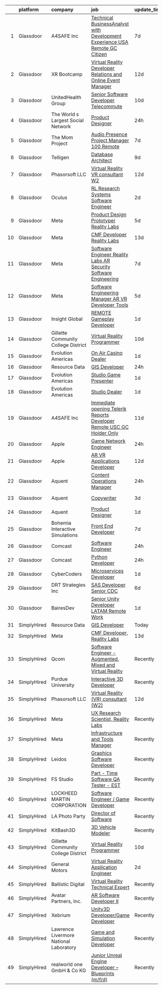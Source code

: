 

|    | platform    | company                                | job                                                                                                                                                                                                                                                                                                                                                                                                                                                                                                                                                                                                                                                                                                                                                                                                                                                                                                                                                                                                                                                                                                                                                                                                                                                                                                                                                                                                                                                                                                                 | update_time   | location         |
|---:|:------------|:---------------------------------------|:--------------------------------------------------------------------------------------------------------------------------------------------------------------------------------------------------------------------------------------------------------------------------------------------------------------------------------------------------------------------------------------------------------------------------------------------------------------------------------------------------------------------------------------------------------------------------------------------------------------------------------------------------------------------------------------------------------------------------------------------------------------------------------------------------------------------------------------------------------------------------------------------------------------------------------------------------------------------------------------------------------------------------------------------------------------------------------------------------------------------------------------------------------------------------------------------------------------------------------------------------------------------------------------------------------------------------------------------------------------------------------------------------------------------------------------------------------------------------------------------------------------------|:--------------|:-----------------|
|  1 | Glassdoor   | A4SAFE  Inc                            | [Technical BusinessAnalyst with Development Experience USA Remote GC Citizen](https://www.glassdoor.com/partner/jobListing.htm?pos=103&ao=1110586&s=58&guid=00000183692fe2278135401f2a3d2d00&src=GD_JOB_AD&t=SR&vt=w&ea=1&cs=1_5f00dd4c&cb=1663917089706&jobListingId=1008142487256&cpc=BF2D99A98B89D842&jrtk=3-0-1gdkivoisjrr5801-1gdkivojj209r000-2ea2bbed572fa982--6NYlbfkN0Bzkuy17zoNwKMVjyusHhR7JNYo3SmelKzW8jp1Pa4Tk4P-4RjMLb07I5tBKegwjZOAFUqBb8IKxUVbg6Sb2yF2hAbEuAUte_poIzZhZLj4WyiSQs1WdB5MlT4n1qy2b9rTwH5ewlskCS8S2BH_He7r53HZuLPJynarSWkdIg4Yvs9aL5M-VSltj3lLxAyIyU5YxJFpXf-ytCaSxCH05_acsA3J0x7pvDlEa9H2F6vVXAWd9BcvzwP-vzhOjIz9ZsdpeXSgUCMGdRbphUbkDKoggATtEiAO44rd3pylqRcnZxnqMJ6KhdSXypzCRbOXA_ZnbfMT3Iq_WJpH0MjYIRX8UzQRPfkxb9WQ5FvnjzuZ4VZ2ioVKzaQAKalcCb3TW6TPDTFryHLT0lwJBM65ieJQizpBDEiVolqLSHCUVnCuwnwmtYxcnUpyicJVX9Y5V887tah979GCa2xh5_trUNql6YvvghMom5PdbWJOAI2c4JF9_5WHWXlL6sBNVWHugct0ApMIU9ds6bJ9btd76y52k_Cu6fDaCl3ClT3kw3zCRzhC1s-pO3zPMrIZhIsYQun8daBjIWnuOQ%3D%3D)                                                                                                                                                                                                                                                                                                                                                                                                                                                                                                                  | 7d            | Remote           |
|  2 | Glassdoor   | XR Bootcamp                            | [Virtual Reality Developer Relations and Online Event Manager](https://www.glassdoor.com/partner/jobListing.htm?pos=126&ao=1136043&s=58&guid=00000183692fe2278135401f2a3d2d00&src=GD_JOB_AD&t=SR&vt=w&ea=1&cs=1_3de04f5f&cb=1663917089708&jobListingId=1008131023623&jrtk=3-0-1gdkivoisjrr5801-1gdkivojj209r000-e45df41c8139cd05-)                                                                                                                                                                                                                                                                                                                                                                                                                                                                                                                                                                                                                                                                                                                                                                                                                                                                                                                                                                                                                                                                                                                                                                                  | 12d           | Remote           |
|  3 | Glassdoor   | UnitedHealth Group                     | [Senior Software Developer   Telecommute](https://www.glassdoor.com/partner/jobListing.htm?pos=115&ao=1110586&s=58&guid=00000183692fe2278135401f2a3d2d00&src=GD_JOB_AD&t=SR&vt=w&cs=1_da330084&cb=1663917089707&jobListingId=1008134370803&cpc=0FE1F5EA2BC84A01&jrtk=3-0-1gdkivoisjrr5801-1gdkivojj209r000-38a9d9a7433f388e--6NYlbfkN0C8O9VKdOj_1Zh75e9_CvYhSsWVxS1Pvi5WUWhsf4w7FIc3O6B0uG3ldAQAeoX1gopL_eZkjMFUEdrL0eUEppvbnvSk_d6Jxv8WTdqgV9JpLm14mAPmG4wevejTDg6QeqWZOqf8H-4edc6dgfckk1NM7pPe9X7ANw5p2tNYUEbpK3w1xcHQvNLtITaieefWLs-jHZECMqeJbwlIRhCa5bhytUHgVJpzU7Q2wXzVLTG7npSE8h9WqFHqMfvOagzD3XSn-QG_iHvOw-TCQJ5X7xAlX1PA8nS_0dPXOI-rIchFXPUo-fkhh7-8zNQPyzHw1QTYq3-yZGeI9oGebybQVcJfcZhikt7g9MkqPaHxJpAILGj9isGOBzxKurpPwC8cSL4a5eKabDVISu03gIPZjJiT5v5ZwVuPZky5UjH1jD1ZCZI-GwOBJOwblYpqLtPLcLSFEJG9iBNogg%3D%3D)                                                                                                                                                                                                                                                                                                                                                                                                                                                                                                                                                                                                                                                                                           | 10d           | Plymouth, MN     |
|  4 | Glassdoor   | The World s Largest Social Network     | [Product Designer](https://www.glassdoor.com/partner/jobListing.htm?pos=116&ao=1110586&s=58&guid=00000183692fe2278135401f2a3d2d00&src=GD_JOB_AD&t=SR&vt=w&ea=1&cs=1_99037e62&cb=1663917089707&jobListingId=1008157140308&cpc=9C2286EA3771AAF6&jrtk=3-0-1gdkivoisjrr5801-1gdkivojj209r000-a642022dfeb55cc1--6NYlbfkN0DSgjPPcnEdvoK3uuxfISLALE6pB1FR7YSHOr_tSg5_QGIhoz_2VqUepdcKLBLI_zQiFb7Mv6_CEQhPFum4gfmwQGPCiITf2K0qQj9x0f8a78gVLpfAIjDbULdmdYtrCw4MXe3x5bVzwYaU3_5GrmGaOW1tZGcuO6Qp6i9ygVqII_-w5kJf1No_kaU7O1j9O9xDktS7RD6DQWfGn-e9gNqK2ZdD4UwaBnzo5LmbC6oESlLTh4uXrcfi5RrC5VDFFxoExsqICNsMY77CnjRTFvPgfRylDpJtwtY3lndmCeDd9TYwNK766V8u-QTfon-rycGZgIQ34jdhjDl-kKcRwtPIEH8Ww6QwKAqllRUcpWlVHgjvvRS37EVRbY0AQg7GFvSa58XW3jFeuBJtMBA9ojVrv4IuMEbHgkFNFZmJWil5xUu7-TsHQPZynest0LwpngWjdvTZafwyWgeH5jQK0mW7TWn6lFIUY2QOHR3k_Lpf74VfjF_cDAc-w_f13NuYBBTfy6kVDuq2oY6ibK_lqDXC4FOvf1UvxL9FJrZda69G9JsOlUUU2RJrSDc7N-q87iBI6Zwt6En70l5kKIWvsx-m012_ICnQ8p56vtym0cYLgA%3D%3D)                                                                                                                                                                                                                                                                                                                                                                                                                                                                                                                                             | 24h           | New York, NY     |
|  5 | Glassdoor   | The Mom Project                        | [Audio Presence Project Manager  100  Remote ](https://www.glassdoor.com/partner/jobListing.htm?pos=114&ao=1110586&s=58&guid=00000183692fe2278135401f2a3d2d00&src=GD_JOB_AD&t=SR&vt=w&cs=1_57c6fc32&cb=1663917089707&jobListingId=1008143568041&cpc=82B3195DA92CAF92&jrtk=3-0-1gdkivoisjrr5801-1gdkivojj209r000-9a50d5d223348ba9--6NYlbfkN0BDp_epf89aHDQhKpPegNJQ_ldQpEFZQsM9OcONMGxWx6pU56EKHF58QjVdAUvn2gWla3KR3PrgTL7Y5cj162A6u5QoKxXN8_PTdoj_1xdI3gcg1fufhqWFhN_E47CpqmBanmHmV-hqhjGEUXc6bXmeOnBJF7RUkJJHKBOfQLK4n-zEb_DR43TdzIQo9DJJC3z9-6ckJUZkkuqbwXNt_aBvxtXXI9Tnur8NXAbdxt843r_PwWu5_CihH3Ts6_9O_teFRr6TmoAvtrDtgqwAySBDE2FRKykpPHt-f-MQt0THuO8qFDjODHytmjP5TFGMa94bua8U4UYqKS_xgba24mZ69a2bpu9B7EI-i_1hhEAfRox6DsuRbuoS6tp1upBWYYak3sFp48do5dltc-1246dJnR95VaERPbRCaGxHXxSEWHmD1bf6wV59Sh5bqMCLXgLbANGQ6Tjyt4_q8tMx3u9sTDB9tesRdberMdvrw1KMwoF5Q5preRotkK4GwUi_0MbAhat-T9Cj4guhjLqk-ASGwgHuHOpO8Z2A4StJ_7S4zrHpDw2fmd2xX5ZLvgeKECDFSx3GNDU6Uk0jrIATrDOD)                                                                                                                                                                                                                                                                                                                                                                                                                                                                                                                                                  | 7d            | Remote           |
|  6 | Glassdoor   | Telligen                               | [Database Architect](https://www.glassdoor.com/partner/jobListing.htm?pos=129&ao=1136043&s=58&guid=00000183692fe2278135401f2a3d2d00&src=GD_JOB_AD&t=SR&vt=w&ea=1&cs=1_05031cd3&cb=1663917089709&jobListingId=1008136841801&jrtk=3-0-1gdkivoisjrr5801-1gdkivojj209r000-134332566407a705-)                                                                                                                                                                                                                                                                                                                                                                                                                                                                                                                                                                                                                                                                                                                                                                                                                                                                                                                                                                                                                                                                                                                                                                                                                            | 9d            | Remote           |
|  7 | Glassdoor   | Phasorsoft LLC                         | [Virtual Reality  VR  consultant  W2 ](https://www.glassdoor.com/partner/jobListing.htm?pos=125&ao=1136043&s=58&guid=00000183692fe2278135401f2a3d2d00&src=GD_JOB_AD&t=SR&vt=w&ea=1&cs=1_0c6cc9d8&cb=1663917089708&jobListingId=1008130940336&jrtk=3-0-1gdkivoisjrr5801-1gdkivojj209r000-e0a4ef0d7a0591d4-)                                                                                                                                                                                                                                                                                                                                                                                                                                                                                                                                                                                                                                                                                                                                                                                                                                                                                                                                                                                                                                                                                                                                                                                                          | 12d           | Remote           |
|  8 | Glassdoor   | Oculus                                 | [RL Research Systems Software Engineer](https://www.glassdoor.com/partner/jobListing.htm?pos=109&ao=1110586&s=58&guid=00000183692fe2278135401f2a3d2d00&src=GD_JOB_AD&t=SR&vt=w&cs=1_b14dbdb0&cb=1663917089707&jobListingId=1008151547033&cpc=155EB9D5185558AF&jrtk=3-0-1gdkivoisjrr5801-1gdkivojj209r000-748a78aae6012dbf--6NYlbfkN0DYl4UJW4r1Vl7FEn6T9F-rD9lpC-0oMJVSiWjK_MGUd8e8cHXcpv6KPyjLHZEfqkV_UTA_Y_Gg385BNF6fmx1PrwtuBgT-7T_AXHyitSryOH1tWnyQlXKWWXQE67FZo1onpxkv3_G6DHGD0SPNdv1LCQ4NhVEMHJ62OHK7fhuQYClX5KBcdAYht45wM2u9ymm6gQqi2mCMej1URKKv9E_7MMobmE-QFnKnfPl7ttJHf8mjsl533Ap9xwtr62nGW8T5516sx6JKskf--2rrPJRdmbsscAuCZl1uCgiO-e3y7yjl4fQjup8tbzvKsQRbgn2wvxUx4_PbL1hIGT_85ZQjEVYIAAmIanZHjt5wEC1BOaSYqyEpmlf48fxNPNWxW_cqvy7tEZIsWTX3iSi3_dzHI01iyyFeHJ5nYTLrETOp_W0EnVRku924yNcDRnxMawyZ7LMH3uJie5wwSSmXO_KuR9CFxKbGe7p_8kjig3FQocf2qpkpS963_E55waSwXqcYw3XA5IhY_u8_VdVYHd12fxoy-twWoQsTZob4-TReq1cvZHginyunoYhsVRo4MTleW3_0Yp6b6MOlgsOxbbHeBQ64CN5nRT3qNjfh9hf-ES7JNr4FfbYVp2IGXp6MEUFiN37zz3emU-NHquMI9zGJFc_axj8ej2MfG3L4fmQC0Fi31Nlc8Pem4HmKnYc7tFnriNhIDG4D--7k7tIISOvMaBubANfcujkoFQ-MLSHiYuAlNQ0x4fNPcXFudjy6ixLjz0_R7lzM00_oWCI7C4NuL8wluLflCip-2rw0TxiuXZZrDIsO4FX59MbFZXdKLiRn2PYgN1V2FBgiuB476ZtZFjrC1_HSifvEZcGgLT2nvLuxbvkoocxx4eNitdQQBbxwZac7jtaxZezgwRr5T5BZdJSVmrGVDWI87jHZEwoocS6L6XoI_oeZ8Q7bcaMEkRfN6sDS-gn2iFWjs51SeRxb7owVI_dcBymmyHNc5A3lXLrEE24qfKnsLG__oYXUmDnha2xlaemAkpaVobUrwhaqqbE5hEwFCkbYVv5UAAl37RJzNTe0URb6TpNM5iX-VCY9U10_52Bf2w%3D%3D)                             | 2d            | Redmond, WA      |
|  9 | Glassdoor   | Meta                                   | [Product Design Prototyper  Reality Labs](https://www.glassdoor.com/partner/jobListing.htm?pos=107&ao=1110586&s=58&guid=00000183692fe2278135401f2a3d2d00&src=GD_JOB_AD&t=SR&vt=w&cs=1_876c029d&cb=1663917089706&jobListingId=1008146230331&cpc=149B3D5996025BBA&jrtk=3-0-1gdkivoisjrr5801-1gdkivojj209r000-aa15c3213bd17bbf--6NYlbfkN0DYl4UJW4r1Vl7FEn6T9F-rD9lpC-0oMJVSiWjK_MGUd8e8cHXcpv6KPyjLHZEfqkWzKOszKGq6dqKS_f0uPbQ9LVsYev7zRNr0fC-CJeJ1xlH1wwyOJNk-hRByXBW9wEDFjd2UdYXb7YaHgkFRTz8MZy2ebI2i5U6pyNwa7bJVmT7LtLgUZ_4kygSbLXc3ayY5IgXIjKOFpjnocJ5m07FpNku2fnRmDnXIHRfSitGF-9ca5cH0fF0Ig8zAYBS6CHjFpi1y0TGiDa9N1FIFwMm7um6cmhGrjat8k8NneBTLv46iqepHxSwS9BuTcV99yQstnKo-ExR-ZVutxt_H_4b87F3nFNn_Rowx7Xg5phssq1xgQfRKlK2rQEu1NCP2snIx6cyNtk64KAiiSKly7ByoY1KV__qHVAFqjL4m_WNH9Ztfq7ipmaEM3ozbf3-VYl8Eje-b4OGpnypQ8T6w4zw_Fw_SnX6Rfy3c6Qu28O--v1Do5Kb-Xs6I6Z_rnYKGAY6aLlKZNnDFBIa46cXPEYcHy3uUbasvYI4ssn6gGAKZw9Ch6DQE1FOiWBxU7Q2sVzuC_U1HyHFnly4-IugLdI81XS5LeD2DhP9WlLPS1dKHZyxO7r1eJlMayoIdf-vyYe1LAVg9qqElKpEqkCxztYvdHQ15sWoiZbFJwMFm00kLim4SxdMD0WIY8DMo58HxaXdzIBcNp908JLfbucZVDZsALuf-GEVG1Of5QQvgOBtpDYCR6bgoJiwuVf7QJzYCAb3mbK-ZsrrRcXNkhir8t0G_BX2Bemzztvg6ABjzfNCmzgBPd7DMt0CnmpRHGRKMO056Nj2W5yLn4nd7MHOf8-rVlqxj7w2Z-MvDTB7cO7u5YVV1SQ42J_1jPuVZ5JOs7WP_H8i6LZI9e5XEuOJbAkLmnlLXpWw0IqY4zQjMxpavVjAflhj7LVpZwkfs6llhACyu2pKZtp6bI3flgqf2MBU_RyDjTZ6hsPISgHDpPGqQ61i9gZrvU0T1-4o-W6y2cYA1aZr8-xKqYedW3ERBiOKT1RvRll4qbvBQMazLyDeLzQw2Q6vB_fvuL-skLeerh-HF1DBo3DgXQg%3D%3D)                           | 5d            | Remote           |
| 10 | Glassdoor   | Meta                                   | [CMF Developer  Reality Labs](https://www.glassdoor.com/partner/jobListing.htm?pos=124&ao=1136043&s=58&guid=00000183692fe2278135401f2a3d2d00&src=GD_JOB_AD&t=SR&vt=w&cs=1_c3c1388d&cb=1663917089708&jobListingId=1008129546943&jrtk=3-0-1gdkivoisjrr5801-1gdkivojj209r000-a8034b631bc84d87-)                                                                                                                                                                                                                                                                                                                                                                                                                                                                                                                                                                                                                                                                                                                                                                                                                                                                                                                                                                                                                                                                                                                                                                                                                        | 13d           | Seattle, WA      |
| 11 | Glassdoor   | Meta                                   | [Software Engineer   Reality Labs AR Security Software Engineering](https://www.glassdoor.com/partner/jobListing.htm?pos=111&ao=1110586&s=58&guid=00000183692fe2278135401f2a3d2d00&src=GD_JOB_AD&t=SR&vt=w&cs=1_864ce95b&cb=1663917089707&jobListingId=1008141482664&cpc=82B3195DA92CAF92&jrtk=3-0-1gdkivoisjrr5801-1gdkivojj209r000-bbe026fec9a88a0f--6NYlbfkN0DYl4UJW4r1Vl7FEn6T9F-rD9lpC-0oMJVSiWjK_MGUd8e8cHXcpv6KPyjLHZEfqkUnLXdHGEVbYlbZ4C71n7-FRQtwGftvj2MEdPI5FvmCBdn-Rsuu6NQq3R9IHsKZMAHgJAgu_YkTUTtkZcn2YG9-uznOZousi4PyiqmW1winSEktcD5CLiNln5YbmVirNrhF1GPcfOPrqeIk96fW90ABjOR2gEzUMFB1cAlkw5YMpgnCbvZceVvIYLSP32B0sk0E_b0M-Psame8GSVho2R72gV-0f_yuHGloF1NkX7nCsiSLCwahvLOsXo3kqZbZxQo9uwEs_N4zoj0kvnuDsoQGF8P4hO06aLdCpUj_QX-XlFyarWmmMkGWUcJB8z2DnwH7wryhuyrZCHQKxZTFaxmxRqKEUjs00U-KP8cSfpqnmzAounRmG-AS19_x37IpG-KhzgO5sY9ttqgmJL-YdTUQ0sj8FI0agtcPwOBxBhObhgK9NgOcQsb4p07X5yUUD-V203XUX4YKLsAPmAtqb5_X7gvvCYyNZjswpEQiQgq-ljsBKQ9aFibBKhocImSB8BFP6o-OPA1SWNqsgCmbWsSnVBtVhQk4Qv_hvE4hX_RBw_FLLFkzYUryxYC4IGN4I1arawWoYzlkJY4xAAfBFh05A4fawaIiztHpQmWr615BplS42jjJxGEbotXVJDMaEPuEwv-Wl8GuWKdLzOnsqJZ42va-YwGsgIacjSRZ5IcclhVOf9e19FmmPP_Ah24qdsc_Yiue91VcJ6y_EcViIRmsSyLoIXRpwaU4TfRbDzLfUMxVx5FGCn9LSFQy_DBf6q59UZHV40PdEJIa63GIDkQX_du8UYwhWHk35eA4Oz_UCkStDceWD0PtpVGu7HxCiiQlXokJImbaZ9YwC_GeGxkEZz0rdii2hTks31kkzVMy5aTgbBKREGKF-0pJxsRM43uCDEXgoE-i5nulaG_vIQE2PFesTcP1s8-MADQydXjGl9bK2htv8QWIadiXHvlxvcb8c0K08M-28xsWlTHMJ5YQ_gSRKl3wh3Yp5eaoPll25B5Sa50Rq3f9rNIiT0ceH8L-aoElYxB5Mg%3D%3D) | 7d            | Boston, MA       |
| 12 | Glassdoor   | Meta                                   | [Software Engineering Manager  AR VR   Developer Tools](https://www.glassdoor.com/partner/jobListing.htm?pos=113&ao=1110586&s=58&guid=00000183692fe2278135401f2a3d2d00&src=GD_JOB_AD&t=SR&vt=w&cs=1_baba1bee&cb=1663917089707&jobListingId=1008146626886&cpc=4F748F1840550ABC&jrtk=3-0-1gdkivoisjrr5801-1gdkivojj209r000-17557c42fdc8b75d--6NYlbfkN0DYl4UJW4r1Vl7FEn6T9F-rD9lpC-0oMJVSiWjK_MGUd8e8cHXcpv6KPyjLHZEfqkVQyaynndbu6pL3H9sRYDGxerKt4kbV4_BrnotzfbejBdk749M--u6S4WtPPjkSx9gUemBOQcLC_4Kqi_f9Z2bXq1PAbY9pUxscEKq_Lv9zulJNPnig673QdFt3i5WW_T1bxk96Zs0NaK33IKnxQXmgfcR8YjZGZ2gije_Sj00qJjymLYMGoAmwzJiKL9qBVOPrIy4rBAQUGdAvM12RYjQtH_WAhOmEc0oX-UpkBQVoHGSoTMDnVCenU2lwOPnmkbcVCb_m6ysyn0RtcB8Oktweb02k2MzwnKktAJyDc_rpDmLnupyg3EuyPzIxzatgDT3L7XsvqXJM4TGIyJbldZEoo_MPNQ_9PrhPfkaxQPqVjOzpfJO_qgpPIwBjdcMqy1w5z3OM_7ckcdgsqHp7JFMEmNRId2rAGkWOF7knC8N9Gsr6hIe-jUTSDKBF3DV6mglhNFHIyprGQS7fUHeYtCTo3KeuLdbKWOgfh7uYGhRS29s_R_lYREaRmS5j00SWCO-_ozw77CWbe-nd6ZWgkAzXhblOKzYWESllxcukCkyIhgSAB0TOv7F7gXuhm_lBilprJ1vI6vxYDkbCSKwovC8-J2hPoG08xhZ3VqYC6yrKarMzJod9mXFDlfVtxS03m2NWnCdD38A5DdGNTUeqNrQjR4YdbqGlJOxo9kjj44KqT5oD4BStNAVsSn0z5ftTQPNj-bpyaARfoZb5UgPVXSPWoYaIiG-8dQqMMic01N-_mN47VimuFOHQZc8aGqwjoZ2vy0xYwiMNSY3owbVy-hT4WSBeEr8ERb9I1DO2IT0bhpuBG_yiQHsTC7FEfO3rD-WwC8kCYBUvSfPTyXgB4bPE3UxeXqgTh1cEkUB8jW_a31f5SmX_c0t2d1_hn46JiF4OfnCvLJVVAMCMRo0y5y_dU3_JHunJE1cmPQQoizTw_lIyV2XKF4jGHCFhD04WadNfrvHSufYPDNTbciBMT99bswmDdwImxVF4vHVLtTbP7b9fhNyeRsk2FHH9SPf3H3AjsU8uTcT2dA%3D%3D)             | 5d            | Redmond, WA      |
| 13 | Glassdoor   | Insight Global                         | [REMOTE Gameplay Developer](https://www.glassdoor.com/partner/jobListing.htm?pos=120&ao=1110586&s=58&guid=00000183692fe2278135401f2a3d2d00&src=GD_JOB_AD&t=SR&vt=w&cs=1_f54efb53&cb=1663917089708&jobListingId=1008153288614&cpc=F41FEAB56D215062&jrtk=3-0-1gdkivoisjrr5801-1gdkivojj209r000-0744baaa82bbadda--6NYlbfkN0BKkHZu3wF05EeDimN_p6sYpKCMArvwa95YdH7UpkaBCqc7l59ErwqcIH_6B4QXmkIEAyhSYoIx6-OPKzyXLPvkEWHro7PVwLV40KJck2vZCn5UoAItHu6-wzfIEdtaQeh3XaFBysFXtotP5WDPKlFRfl2ZybIlE_o6mueamEdmG-rk7IDTris99Yjf7zFlHwW0PbnjqVmdxtu62A8K3gMUbdpZl1c-edNkaTjbZM2f4xIpaC3LwYCTNWIqDGMLfwoAWiFzdnk2KBsZYTCe9KVw2QFIzw7N9_2VOHkPpsxkcciKWYepZnC5keMxsX3mW0akZZCeJQfd3SIXBQmV2XeBuxC3LXP375R2kT626vwNtluiGTrsJqxzgxOdy0ntUTrV2f3tQIWIGUDhJAzgpw_FBPyUN3Y1UMla0ri1uBWjOs8HYzgVioxgiY-YynWbjA29IUC0U4hMVO5Yi3A9QSdCfrrMSmj85i1-7MXimcw37QD-YCSZ1-Nh)                                                                                                                                                                                                                                                                                                                                                                                                                                                                                                                                                                                                                                                                     | 1d            | Indianapolis, IN |
| 14 | Glassdoor   | Gillette Community College District    | [Virtual Reality Programmer](https://www.glassdoor.com/partner/jobListing.htm?pos=101&ao=1110586&s=58&guid=00000183692fe2278135401f2a3d2d00&src=GD_JOB_AD&t=SR&vt=w&ea=1&cs=1_3ef068f7&cb=1663917089706&jobListingId=1008134555804&cpc=414F59AAC079D902&jrtk=3-0-1gdkivoisjrr5801-1gdkivojj209r000-c7b949bb228328f7--6NYlbfkN0BBGG9LMNqL16EzDx9S3nKk4b6IwprgSJginr0DZD_oW_fGju1lNZoRnkzm2OI72Ylx0dZDMqi7giitJ48NMFf9c_zue4cCL7VMz4RraAQZUZZDxhKFIAWKQjqW3-QgE1fzyr1INYtnRKFWhykhpSBi3H4V97NGimafh_0v3AAQ4xSjiQRpwrR16gf5mJRkJtT-qVu3nBLs8JgBhW3cz7QsW6dZZ9AWlbUHCq3ZxiWrHyBN5wqG7fK4RDoeWe4RmTT21Sdu0D7Dbbd5fXE1AtYuEg22X9qD25wooechfnzLmW93XGKN8FhLcDKsGYB9pemhoFt4h8WlRODtEjpZpfzeCU_ytfJt2l2I3OTNAT6RqdlwtlYMWV8ws5aXnLxF0G6jyKcw5njf_CHA_AoZvnAz08GJiZlSLWdVuGb44XBArtEl4xzRrnwkv4DRoh7EofV-qNR-JdhYLCjJk03d8ZwUpbhUl12sSzrjKKB01-K2lpwaN2s0byZC5RyodWgh91ZPcZ-8qga2RhzM9NFIucZ3)                                                                                                                                                                                                                                                                                                                                                                                                                                                                                                                                                                                                                               | 10d           | Gillette, WY     |
| 15 | Glassdoor   | Evolution Americas                     | [On Air Casino Dealer](https://www.glassdoor.com/partner/jobListing.htm?pos=108&ao=1110586&s=58&guid=00000183692fe2278135401f2a3d2d00&src=GD_JOB_AD&t=SR&vt=w&ea=1&cs=1_e2c66b3e&cb=1663917089707&jobListingId=1008155178743&cpc=292036AD7E8A5303&jrtk=3-0-1gdkivoisjrr5801-1gdkivojj209r000-4d4b36dcbe2b7cab--6NYlbfkN0CDzY5O6uccXRXWu_WX2mUMvcRfHEMtu2IpX-_GKz3K2H3NAn9OmxlWXt3h0OoWKMnrMfhb-8AeO-VN-STtrRnjEvmtCseBgsfXB8zlhGt292Gpm-xqIxiG1PXm317r_QhuHDIfyr4o_w6FYg1tgI66TQOCXI2OLm7yysJGB8BgBgMC_2dYXrANpGFdqDPh3L5cPlXrEWGPrjx7GrdFKQIf8JUwb0J6NwL61SS7M5C8zMNAUMaKCM4Fvs695Mrpc4ZHbLhnV6JXgHX1R4WWCJoy0svpKpFlYUPBfeLokgCaCqIY-mEwmiql9WrU3EzShnDCqyX6QOMZhgXBiMlLBGreMSFFZlXsFRrMI5EsBESbliYq-gUPXNk6p0iz_PEUSNiGGza0ETuxPlMV9Ewr3PxXAKiMhOnG4LWMizUGNHW42bj5sOZMrZCy7fz4CgOhwMfqNyD41XNqqQ2NyRizJATjWNZOCL4KFuBMhCE5bNWvN9uLSwouIEu-YMC00Qhui2cdduKKagUTg1pzcgBB-fCovG98iPILLrY%3D)                                                                                                                                                                                                                                                                                                                                                                                                                                                                                                                                                                                                                       | 1d            | Fairfield, CT    |
| 16 | Glassdoor   | Resource Data                          | [GIS Developer](https://www.glassdoor.com/partner/jobListing.htm?pos=102&ao=1110586&s=58&guid=00000183692fe2278135401f2a3d2d00&src=GD_JOB_AD&t=SR&vt=w&ea=1&cs=1_81b8be3d&cb=1663917089706&jobListingId=1008156409913&cpc=9214EBE9D90A538C&jrtk=3-0-1gdkivoisjrr5801-1gdkivojj209r000-2eca3f03e7683f2d--6NYlbfkN0Dl7F8yQ3Mt_M0p4pEaeq_LOWEMcxAwOSX3iRAQq_Rxvk4JCbRY4mFoWp-vOhIcdrromiIp2nqw6_MTPQeX64telXdoQGJKsK2YpbAjw4gP4osxmYU-H3UjB-EMHtF2MIDykynp3y5a9aBAAQLWbfe5lbII1XyLkZv4uTXcK6AXfFgKkJYZHCsB2z8h87CqNvJHwWP2FcqsFZcyQqhvkmIl5r1uwWAWNHWkBrnY7uvX68wZ9gpbhzPpWJbBFBgte4hTc_1A3bA6-INk5syVBf1hVhQTzWHiyCfg0AXSGCWpC9RnebxPauIP7JXsqVi8__VRH94TRr-rhs4R8uVRpk3SC61L91nMDrGRhB-rzOTmFWp7q9je_Zxj4sHcH6RHAv9qw511OhKqdAGwnRW_JE3ud8QyS3T2MVWOQNXCdDIhDOp3Nd5yW7uY7Qx-02R6trmNoc8G5CIjOKPg0x_mCuXlejBW7E3j3RoBu9fgVl4p0YxbPTXKbnOGCTqx2U4-hhXBcX3z0KeBDg%3D%3D)                                                                                                                                                                                                                                                                                                                                                                                                                                                                                                                                                                                                                                                | 24h           | Boise, ID        |
| 17 | Glassdoor   | Evolution Americas                     | [Studio Game Presenter](https://www.glassdoor.com/partner/jobListing.htm?pos=104&ao=1110586&s=58&guid=00000183692fe2278135401f2a3d2d00&src=GD_JOB_AD&t=SR&vt=w&ea=1&cs=1_074fe9b8&cb=1663917089706&jobListingId=1008155178733&cpc=5C70DC7FEE0D01B1&jrtk=3-0-1gdkivoisjrr5801-1gdkivojj209r000-da20adbf7ba6f025--6NYlbfkN0CDzY5O6uccXRXWu_WX2mUMvcRfHEMtu2IpX-_GKz3K2H3NAn9OmxlWmJcJjUfrwR92C09nrY_FjOL6uj_1andbSFTjk9ItOD9UPrtThURu-1jZWpAp6B4OKdUDLdYeQ6Auv2731aubmA2eTMKI21ixoBR7WxNNXkkHdmX7kiuqfAZK5fZ0R-hnPOoqTlqd6mSjG446khY4vPzGlaFxD16NXTZKQZy-CTUvSYem8d99zKghmHqlV5peIzIGbzOEGGeBMTAbXKfj0mqtZL_zg56WNL4iuaezsufnMNEOGEGd5FftYiAiE-ER9qAbDYruYF_64fjmeb5tYuB_V1sqNoeDZayse8FouS0yyqR9Xb7OUMVXRfjobUJ2Mkjg70LadYONrb3MSkHELVJTGD4ZxVK5TY9PM3nVI01WJrcRwMCUxFdC_OVM5UCBwR7I2euyu2IZk7sgSdn8v0fvV638CMx-LvheXMivJvsq9cqERu6QydS2TErZy6Xk2ByOaAD0Qkhgrfx2MYS_GMsQW6eWrIah5dTEy5JzTEsfM7ldSRaT1w%3D%3D)                                                                                                                                                                                                                                                                                                                                                                                                                                                                                                                                                                                                        | 1d            | Fairfield, CT    |
| 18 | Glassdoor   | Evolution Americas                     | [Studio Dealer](https://www.glassdoor.com/partner/jobListing.htm?pos=106&ao=1110586&s=58&guid=00000183692fe2278135401f2a3d2d00&src=GD_JOB_AD&t=SR&vt=w&ea=1&cs=1_29f8b46b&cb=1663917089706&jobListingId=1008155178804&cpc=9952A63AB06E78AD&jrtk=3-0-1gdkivoisjrr5801-1gdkivojj209r000-a13271c2910f694d--6NYlbfkN0CDzY5O6uccXRXWu_WX2mUMvcRfHEMtu2IpX-_GKz3K2H3NAn9OmxlWXt3h0OoWKMnrMfhb-8AeO5qNU0zuLxOI1hUBc5bmkeDD6H7F03wPHICN-tDoUuAGkkd4_5n-ToqLeZ9BnQf5tQqW8WMrmCCan1Dp-ks3IC_6cp35TTge5n-TNs3Bg9xnSE5QpWMeoI5i7nOMTe-wPPjllMM_gMiPLpNpndkiIfjkSxNnekjjcoQggZ97SPHSRu4NEAWMATtCrTCsU3vFCHfP6aBjD4cgAN-VbQBvg558r65vi6HUI9Nw9bI4OxlDwOzTaDHzyb8m9QD_hOkdjDFAHteJxaaRKJRrMqM4ZnF0gru8VYLeUzo9Bca4cMbc1xXmcEUPekPbO5b5oZcgjtomSChQ4MqGuMRxllNg3R6HCz-0M9LNE1Qq_vlVc3B315470y2mgPNwODF7mCIhKz-lGpDZ5zebezDTJezRVRzrCuF386rsGsI8CnhPq4Z20VAFGxGi7xLLMc4cy-ARPy_Uoacfc2Fo)                                                                                                                                                                                                                                                                                                                                                                                                                                                                                                                                                                                                                                            | 1d            | Fairfield, CT    |
| 19 | Glassdoor   | A4SAFE  Inc                            | [Immediate opening   Telerik Reports Developer   Remote  USC  GC Holder Only](https://www.glassdoor.com/partner/jobListing.htm?pos=105&ao=1110586&s=58&guid=00000183692fe2278135401f2a3d2d00&src=GD_JOB_AD&t=SR&vt=w&ea=1&cs=1_6ef79174&cb=1663917089706&jobListingId=1008132359645&cpc=71D4EE06E32D485A&jrtk=3-0-1gdkivoisjrr5801-1gdkivojj209r000-5ce361136a4681b2--6NYlbfkN0Bzkuy17zoNwKMVjyusHhR7JNYo3SmelKzW8jp1Pa4Tk2raGOEy5KgPbfJPdBmcKmRw35whf30mrZP0cR8Vs54RPfcd9NG2M85kepgCUpVkiA6rpdOVkRk7M14uaNcdhRYZba-7aJz9pL_fYpL7PEYw9D8xIhaoSfyaJz2YuoKxdSi1qdiQt9EtC06qGmKBSsrziqB03P-JUJAAe-zf8Jx8OyhGBIQpJDV0q4MiKZNojt9EZj-9R586cnhKCo_rofp0h-QPVKpYE6MFpDquTbP2YxU58zP1tMHbJ521-CowPe_stglJrLqWTxgzicBY61FDCP31Y6ywBAeobGEhtcbnKaUd0czWEY2naisSwDkcf1AAsgAjmB002sdiaYYRbojEkZrb96tHi3xkmiDhNqMDTB0nwRIsy3q26omhbZqbUZFKILRb-tp-4AKEMra5UnR_RIo20YPD-W0Xj5xgF6WYJ3pZM-BZpy82G-u7boQTqp3IYaaiS4Grgakhi0X9yQsBAooAd2xPzE6FMTe2aL56uNTun2PfHgdOWAwJS2N-qpVZDq2Hg-q_a_cqR7A_-0P3l7rj3TXQd6xEhjQa6YAf)                                                                                                                                                                                                                                                                                                                                                                                                                                                                                                              | 11d           | Remote           |
| 20 | Glassdoor   | Apple                                  | [Game Network Engineer](https://www.glassdoor.com/partner/jobListing.htm?pos=110&ao=1110586&s=58&guid=00000183692fe2278135401f2a3d2d00&src=GD_JOB_AD&t=SR&vt=w&cs=1_941f95c2&cb=1663917089707&jobListingId=1008156058893&cpc=334ABAF5D42DC775&jrtk=3-0-1gdkivoisjrr5801-1gdkivojj209r000-da07dbd9cd8eb861--6NYlbfkN0BvKrLyj5gPmtZO9T8euul8TCxuuKNOtzRJOomxnwSEodTz2Bc-sPZl29JElYHfcoQU89pw0pukzvT-t3F7KnGwjHaCtH-zmtCsdadvtW-pabzNvxkP5wXNBXQIItjYzTFKU-rasdVWS5FS9BhI6fVw8vp1ZtLMDVeHaEF6UCNf-Pz278p33ktIRTq7KnoMpfGaSYecB0b_r7fVw4pjIjmMSypImI2nWn7I0TOAgp14WbeNHWM3exb2R-suTTmUWyvrObeG_4biEdQmBzukXMWnXlRIzxDOLJXk-JcRWJhzHxaepbfUvaCBIVrn7LLxxOgkHtgnrTQfw9JrZekx3ZqjSMGsgdT9qrdu-sjtQJufVIBV-vb6X8dbQZB5N4h3xAhEpXvoar7rRudSyd5_KF2I24MQ8SlLwTpQ12_ZqCG18woC-DRsh31p7dD_LWZjVkC_wsbP2zbNVhNchBYzd3Ifquk5QP8wMHM6aLERzdGjdzADbBIC3-2Px0hLROWgWeN_Frli9Lgj8rN0GsPnBH3TAKVI5Wmb7Cby0lfvXhHinaM_FQb5yoaexeT7BNwbRRmeFKDta2CVVHyVDqZl5MQqeHoEVmYAomooe7n-VNyQAfOC8meJ1QNBktbckoMXtm6Le31Q2cswnwgSIMG1Kjx99JCg3xXiMN5X3VyGEnOlyP9VWlGsklLcErKx7ZqSRAseFK987lYCC8r0O2ciqIxm288mkziqcT02WMMrHl6Oydnpqh7zPNIrza9tFihOiuhDFTLg75ElurihD3iChSOkDZeGy5irVpjosrPQivFR0qSzhRYi0rvS--Vwl4aOduOLR6PHCjIeH-LxSyUY1XZNGXf13AIRDUDDaJ_SGjcOzg1i00Gf7CwRlIBqracaFEVEsYmI8eruAThLrJbhi5oZoPN1ecEzj52e-SLGqku-PoNGSUde-Ot4RDkOsTjAfOWnRunZM0VMTJ06KFae7JOI)                                                                                                                                                                         | 24h           | Culver City, CA  |
| 21 | Glassdoor   | Apple                                  | [AR VR Applications Developer](https://www.glassdoor.com/partner/jobListing.htm?pos=118&ao=1110586&s=58&guid=00000183692fe2278135401f2a3d2d00&src=GD_JOB_AD&t=SR&vt=w&cs=1_e23de251&cb=1663917089707&jobListingId=1008130706359&cpc=8795CF9063CD573D&jrtk=3-0-1gdkivoisjrr5801-1gdkivojj209r000-55059640dd1773ed--6NYlbfkN0BvKrLyj5gPmtZO9T8euul8TCxuuKNOtzRJOomxnwSEodTz2Bc-sPZlbtkML8D-m4r1Ix6DLeqtxr4SLEKKe7r0fp9wumlFf3rpyvb7KthvRZw6AxaMg4CoDi8hnnfQKaMLXkzhB-_nJGUN4qPAjJPhNVCUnqfVdP2BW7V9NxLCCjaEHZ_6Kguiv8KO0YFvP5XyUvl1q880SwdCEs0f63eHUjA6PzJHZ_dioasNuMWJneG84ihzfWamU7u20VRurcIjlx6zYN5m7bKEbY_i34ut3BeP9vwGXO7lhMlBmK3IELLk4QSQlTfF4vLD2GvTytjug1kdZYeat_QN3JgUcCy1Ne9alqNprc09QZYAeQL14MwIXra7pIccGRux00f3nrP51vphamHKW6O1CCiEUdmKMELRpCJvl-u-dk9KvI7ZWx9C9AFNAfkOgclq9Va891E-iJ-dxpCBnDhonZS9eYNkcVAeCCVU6ZxNP9nRXetvztm8R7IVYK-EWtQ82WCsPn3uuM2Pey5-GXidTBNGGBW_W39lwm41aJ3P_MO73C2FEfFVFp5LZiS4wveh2cHS8cuCNlWSMHUy580J339BcWP0U9ZGWUpBmGKkdYHxXEK4sKxBy08kS_HkaxSphENvPwkUlE3nqzMcPVxgwVR1GTC7EA6cTG58TLbxTpDcyaYiE5manF_Wni-Co3QF_PT6G721W4xtkL8Zsza2fNzGCLg-dpp4HmkHMNMHoUVAzQLK2LdCqvUNrL01RjZ7m0HOiJuwX8Jqw1sd90Rt_ATv7fH79H5RzmHQNZUjIGTVsQDJfgVul_ykrPVQcWlpqyLkD_NVla-cS6h2vYST8TnT_XadeI7RSSeuKzxZl2Es1v76xAxi7fPQbisoFJv7Nw6MGc2HKUiYp-ttlZJk36t8dLzPiiXqI9KUsuMk6FxcmoSoAzKZeZYNUPNRpeSU2LLZhTYYsK0PsdsoKk-hhuH43Fwy)                                                                                                                                                                  | 12d           | Boulder, CO      |
| 22 | Glassdoor   | Aquent                                 | [Content Operations Manager](https://www.glassdoor.com/partner/jobListing.htm?pos=121&ao=1110586&s=58&guid=00000183692fe2278135401f2a3d2d00&src=GD_JOB_AD&t=SR&vt=w&cs=1_7174c3c2&cb=1663917089708&jobListingId=1008157164776&cpc=AC285F3A3ECA6BB0&jrtk=3-0-1gdkivoisjrr5801-1gdkivojj209r000-e457b88c94d923bc--6NYlbfkN0DMrcEu7yrtATojKJA7cEzGQ3FdRGWLh0CZQInL4ECGI9gD0Wolx9R2v-Aex0-GK05xWzX-KoiHXUAyDqrozbuudQYLuYWdJ5cijOb_JTmtESZbyFM0Yd3cyddMxkmZ7LJH_ytkZfXrhLwYcDXNrUml0brA0QS-mRp0yrsiXCnJWvz5kOZwPPxlvbLReTSLRMtc1gGD_Anyu7ktrNKj4UhxA8yYgQ7HkuIQxWUpEZBnYdvzQLmI90ppXX6WHDiG6qXYt7k62CHBDPNIV2HzBWbcHnz2wWPJHOuj26g-oKsPJUWK-Nj5NOMKmDFhQzrIlqEa3RQl0KKh08T_HQTxg0rhqzBCjpPkv8Y9cdBqL3JJCuqBNT73c44TRO0bl1VByOxj_cNoMgDnY4_ie2G4Zxx70sbpUVgyx1pB1Zp83aE-b8BTI0gNAQk-lHAkdWO8ZESXv1lYJB8MdQ%3D%3D)                                                                                                                                                                                                                                                                                                                                                                                                                                                                                                                                                                                                                                                                                                        | 24h           | Baltimore, MD    |
| 23 | Glassdoor   | Aquent                                 | [Copywriter](https://www.glassdoor.com/partner/jobListing.htm?pos=117&ao=1110586&s=58&guid=00000183692fe2278135401f2a3d2d00&src=GD_JOB_AD&t=SR&vt=w&cs=1_5b811fa4&cb=1663917089707&jobListingId=1008149560635&cpc=3BA4CE39D5B5DEF5&jrtk=3-0-1gdkivoisjrr5801-1gdkivojj209r000-44a054f2317c41df--6NYlbfkN0DMrcEu7yrtATojKJA7cEzGQ3FdRGWLh0CZQInL4ECGI9gD0Wolx9R2v-Aex0-GK04WQ_Gdw9peU0mJ74Nv9j4h28cknoma2wMlPK_alqmnYvYsHusEOmMEJtwcngNn3vniXk5FVQPyiqeSUbFz3Zt1lgg3jXbSIE0N80cjX2gMb9VwPezqAwyDQyS_29BgnwSe1TvCwwzBMhxlgcJnPCCCnBXsScX85F3bRBWstlP5dnyhXALSO5XBO51j59AujZsclb-vaCKoKRBT4uG1aYQywxHx8-pynvoQ39th3ieoUGKQ6d8lKRrKxD6e654gBmMF_chYexhVi9o4q32Le3_-pJUyPd6j-Esov5lJUp1tOG9sgFr_dK4jCtwQ9e16F5pxOuv2bmWnMTc0xzVdBPrirpWd-GHl-0i0KjDjtKxpxuvWrilRwDzujXK4LGnYO1FrKUo1Kk20gg%3D%3D)                                                                                                                                                                                                                                                                                                                                                                                                                                                                                                                                                                                                                                                                                                                        | 3d            | New York, NY     |
| 24 | Glassdoor   | Aquent                                 | [Product Designer](https://www.glassdoor.com/partner/jobListing.htm?pos=122&ao=1110586&s=58&guid=00000183692fe2278135401f2a3d2d00&src=GD_JOB_AD&t=SR&vt=w&cs=1_fcf58946&cb=1663917089708&jobListingId=1008154486883&jrtk=3-0-1gdkivoisjrr5801-1gdkivojj209r000-569b4f615e419f71--6NYlbfkN0DMrcEu7yrtATojKJA7cEzGQ3FdRGWLh0CZQInL4ECGI9gD0Wolx9R2EDT7B77c2cTWsM8wh36FAKggL8Wzr9xljYViLgb9IUMJ9KnS3eFlPRQm3TEKCYtj3-Hkf9wQ1ZbeU3smTZ-Q3EpVZgU4KenpvTs4aF9sMG3N1f5me3reL3oMrLsBzOzzOLGpIjdHL0aBOoXxd7rBD7YnsxYa6fCfpZIpO5fJgtlZgEeEj4PAbk5Hr98ypLYh0pg0CTAUUiUNKzYricXcv9eBqxH6BFnX8dbFOcfH2SKBcF8GCcUiUf0vhuZv_64WMYv5K25cBgI7BettBpcZoCH3l-Re_6Ef2PATKKRQKssN2gisor9JcyfLCwL8FeBAxit_ZB2B6oWMEab9TvrgExCBijtvatx0u5QCVh_zSt92jdRw8Qabh8-bgTCY2raFxjraDTFCOlc_UAOIjjkq00EJ1TIZ_q5K)                                                                                                                                                                                                                                                                                                                                                                                                                                                                                                                                                                                                                                                                                                                                   | 1d            | Remote           |
| 25 | Glassdoor   | Bohemia Interactive Simulations        | [Front End Developer](https://www.glassdoor.com/partner/jobListing.htm?pos=130&ao=1136043&s=58&guid=00000183692fe2278135401f2a3d2d00&src=GD_JOB_AD&t=SR&vt=w&ea=1&cs=1_e6fda8cc&cb=1663917089709&jobListingId=1008143646161&jrtk=3-0-1gdkivoisjrr5801-1gdkivojj209r000-02ce3a766f769e2b-)                                                                                                                                                                                                                                                                                                                                                                                                                                                                                                                                                                                                                                                                                                                                                                                                                                                                                                                                                                                                                                                                                                                                                                                                                           | 7d            | Pittsburgh, PA   |
| 26 | Glassdoor   | Comcast                                | [Software Engineer](https://www.glassdoor.com/partner/jobListing.htm?pos=127&ao=1136043&s=58&guid=00000183692fe2278135401f2a3d2d00&src=GD_JOB_AD&t=SR&vt=w&cs=1_feee7f07&cb=1663917089708&jobListingId=1008157077823&jrtk=3-0-1gdkivoisjrr5801-1gdkivojj209r000-8fd3fc32476178e9-)                                                                                                                                                                                                                                                                                                                                                                                                                                                                                                                                                                                                                                                                                                                                                                                                                                                                                                                                                                                                                                                                                                                                                                                                                                  | 24h           | Philadelphia, PA |
| 27 | Glassdoor   | Comcast                                | [Python Developer](https://www.glassdoor.com/partner/jobListing.htm?pos=123&ao=1136043&s=58&guid=00000183692fe2278135401f2a3d2d00&src=GD_JOB_AD&t=SR&vt=w&cs=1_2deaccc9&cb=1663917089708&jobListingId=1008157076967&jrtk=3-0-1gdkivoisjrr5801-1gdkivojj209r000-c9d85008344b2f86-)                                                                                                                                                                                                                                                                                                                                                                                                                                                                                                                                                                                                                                                                                                                                                                                                                                                                                                                                                                                                                                                                                                                                                                                                                                   | 24h           | Philadelphia, PA |
| 28 | Glassdoor   | CyberCoders                            | [Microservices Developer](https://www.glassdoor.com/partner/jobListing.htm?pos=119&ao=1110586&s=58&guid=00000183692fe2278135401f2a3d2d00&src=GD_JOB_AD&t=SR&vt=w&ea=1&cs=1_0cb7e983&cb=1663917089708&jobListingId=1008154938624&cpc=6FC5BA77C9A4CD78&jrtk=3-0-1gdkivoisjrr5801-1gdkivojj209r000-1870ef802e6efa22--6NYlbfkN0CpFJQzrgRR8WqXWK1qKKEqALWJw739KlKqr2H-MSI4eoBlI4EFrmor2FYZMP3muM2YYyBsvG3uf3C8hlU0-3j0dmtRyvGAA_CG6YGGd5kUl_8XFlZo7pNb71tLFiPvYXbu944zivYGIdJsz9ZgEebF0rZ8sxVOaLYbHzAVTyx10yViNDBGKBJBmv0uzvKNOIxiYclODj1O4E83Ul25hLsf-c-RRsssabpEl4bSoX2g4PPnL1QTAvHi46AP7dZPXlwKo38lagtvK5LnoE52OuzY9j0mi0xdYHYYENtzMYlef9dn21zeMp2d-XP5a43qV15l37Hn6asxtu4GBdiQJm5jmOjELSgyvlxL3QNeITmS2exXL01PdZSFKhzumKz_P0flfHDCsP--VgGjA4VjucclXObvb0qDJ9xq63kOxdQarTIGjBIFT40FwxAgz-w8uJ-e3kw9g_Hvl1j1fypCmT9D13GGZS0x6Ak1nG0nVPuac60Hx5cv79epvyOK7q4FK1N4oXUM1FubfhsCO56iYQZ7idctqLlyyuDWu6yVmt62XsfaN6O1YWlJ83mb2jNdOsmLguHP1rU7BjFSpA7eKpwPtkbqIlcCWx6bB8XGO-wVVhFJk6jpLiGj68t0rpxZwuxRT3MFdjX3oFe9Vhh8j1j-5HFk-ZeI5Bz5_rfzW5AFXJT8BI-xULVC6BBbn11sLuQKBPwlwVqVjDGW1i7GoMuOKwcBGuvwjUIeHnHhXnE-JwmATmfMIDgeKIuMcuAWbpQjj95jWWGvm4KrcUh7USYO68M2w4moEaNPn_4mpiTIquyWKYjBJQW9HzqCb7MBkVifBWBtcrQZRFxcgFIfh7wcLp9QQQls_g0FFtb05Ec_FYR5g4qnHcwS08vmCk42-pNmy0lj5Lk2BM_wPuaqDlo-Y04a0yeYKFJQFT9i56KKxeK4RRJaVRJjnf3QHP7pyBKY0KnzOGm1HfuVi51fcwBy1Asu_X4JUrSQGBCCplBRqw%3D%3D)                                                                                                                                      | 1d            | Norfolk, VA      |
| 29 | Glassdoor   | DRT Strategies  Inc                    | [SAS Developer   Senior  CDC ](https://www.glassdoor.com/partner/jobListing.htm?pos=128&ao=1136043&s=58&guid=00000183692fe2278135401f2a3d2d00&src=GD_JOB_AD&t=SR&vt=w&ea=1&cs=1_8b2f5813&cb=1663917089708&jobListingId=1008146090887&jrtk=3-0-1gdkivoisjrr5801-1gdkivojj209r000-bca70fefb258845c-)                                                                                                                                                                                                                                                                                                                                                                                                                                                                                                                                                                                                                                                                                                                                                                                                                                                                                                                                                                                                                                                                                                                                                                                                                  | 6d            | Remote           |
| 30 | Glassdoor   | BairesDev                              | [Senior Unity Developer  LATAM    Remote Work](https://www.glassdoor.com/partner/jobListing.htm?pos=112&ao=1110586&s=58&guid=00000183692fe2278135401f2a3d2d00&src=GD_JOB_AD&t=SR&vt=w&cs=1_77d1c5b7&cb=1663917089707&jobListingId=1008153520027&cpc=3BA4CE39D5B5DEF5&jrtk=3-0-1gdkivoisjrr5801-1gdkivojj209r000-d07b078a70677f47--6NYlbfkN0BfEGkshao4EhrCCf7LYqKO8VNtf9vkQrewuI3DmTR_-G3zJxSBeo1O-SB_lpKRvkPM-bPc5FhBWyuJIcxMxgpbjfTpubAlTTARQ0mMGAhamrq9Jn6fhAwDv_qRzdVcBFdMH9gkJbzgO1vp6CpfOGar4AMUZe6FO_fxm45CnFh9Qed7uPJj_hnexy0zSf1D390mdLnLvCpKGGr8e8XrrXpqpLHFirtY5lYRqnkHmQ1Zz45xNO04Ehx-CYvUpqFGAugu6RnAJrguiPggm5sqEMLBneYJw0dvYnU-QvTO8OoLmHVFk4k3v5UFWExhOne9LgdInynmoFD4ApIzOrPbtvnZPsyPoE8gXw3xQxpRN-nS6wJ5lnZv_i4Z0-zIRaWGLzpNSh3OZlPJ6ImPqhDRfeXJkx61qJqeLnsSm2fxvoKYb1G_kQV_s7usDBVmp-D8Nki8KB1mzXuug15ttAiwqmP47aIRO9pMzEyUyOJs_pMBXBiwxbkbCVml6Mvh0FMAfidiG8GKD7boxuAyQFNzxCaoBDWdV0JqNF9IiYCgSdqKGYzd95qi8fwzS0NWl_hHOCXKsDgryq-UFo4pkZDST4Vg)                                                                                                                                                                                                                                                                                                                                                                                                                                                                                                                                                  | 1d            | Colon, PA        |
| 31 | SimplyHired | Resource Data                          | [GIS Developer](https://www.simplyhired.com/job/J19f15zgGSlr0aJ-ElV9nAD8BHlfc15TFKWeMcng8jTyDZ0XKXtJog?q=virtual+reality+developer)                                                                                                                                                                                                                                                                                                                                                                                                                                                                                                                                                                                                                                                                                                                                                                                                                                                                                                                                                                                                                                                                                                                                                                                                                                                                                                                                                                                 | Today         | Boise, ID        |
| 32 | SimplyHired | Meta                                   | [CMF Developer, Reality Labs](https://www.simplyhired.com/job/9uq1o0UC6xYXTTSO0AdWtTM7F2_B9viayJnwGXId6zRJFA3H4xo8AA?q=virtual+reality+developer)                                                                                                                                                                                                                                                                                                                                                                                                                                                                                                                                                                                                                                                                                                                                                                                                                                                                                                                                                                                                                                                                                                                                                                                                                                                                                                                                                                   | 13d           | Seattle, WA      |
| 33 | SimplyHired | Qcom                                   | [Software Engineer - Augmented, Mixed and Virtual Reality](https://www.simplyhired.com/job/rPaOgRQUOO-uwB0dr36CH2vpyrMbODf0PWh1j7xqeEFKGpU0ygPp4A?q=virtual+reality+developer)                                                                                                                                                                                                                                                                                                                                                                                                                                                                                                                                                                                                                                                                                                                                                                                                                                                                                                                                                                                                                                                                                                                                                                                                                                                                                                                                      | Recently      | San Diego, CA    |
| 34 | SimplyHired | Purdue University                      | [Interactive 3D Developer](https://www.simplyhired.com/job/V76HiP4xnvRBBT6K-n3_Aj63UnWdSszyw3n14uNA9KGovlsslfuQvw?q=virtual+reality+developer)                                                                                                                                                                                                                                                                                                                                                                                                                                                                                                                                                                                                                                                                                                                                                                                                                                                                                                                                                                                                                                                                                                                                                                                                                                                                                                                                                                      | Recently      | Hammond, IN      |
| 35 | SimplyHired | Phasorsoft LLC                         | [Virtual Reality (VR) consultant (W2)](https://www.simplyhired.com/job/Qf2qz0-rxdBZTu6LDBHiAhqGb9Sucre2GrO-KcMJib8E_rXVGsMSQA?q=virtual+reality+developer)                                                                                                                                                                                                                                                                                                                                                                                                                                                                                                                                                                                                                                                                                                                                                                                                                                                                                                                                                                                                                                                                                                                                                                                                                                                                                                                                                          | 12d           | Remote           |
| 36 | SimplyHired | Meta                                   | [UX Research Scientist, Reality Labs](https://www.simplyhired.com/job/HdbrqTedWcU9RrkjPWszDG-qgXh6HMf1dYbFi_aqVLcrXIXkyTj5OQ?q=virtual+reality+developer)                                                                                                                                                                                                                                                                                                                                                                                                                                                                                                                                                                                                                                                                                                                                                                                                                                                                                                                                                                                                                                                                                                                                                                                                                                                                                                                                                           | Recently      | Remote           |
| 37 | SimplyHired | Meta                                   | [Infrastructure and Tools Manager](https://www.simplyhired.com/job/zDHWnWqTVU2rGrj94j8RYWo4c69jB0KKMPEojUclqgnrVv1fryR4iw?q=virtual+reality+developer)                                                                                                                                                                                                                                                                                                                                                                                                                                                                                                                                                                                                                                                                                                                                                                                                                                                                                                                                                                                                                                                                                                                                                                                                                                                                                                                                                              | Recently      | Menlo Park, CA   |
| 38 | SimplyHired | Leidos                                 | [Graphics Software Developer](https://www.simplyhired.com/job/XiLQtIp9VqoMSzhsEl5m3A1RmK2utfRhHaVuMC6WZCyO9HyOYaERyg?q=virtual+reality+developer)                                                                                                                                                                                                                                                                                                                                                                                                                                                                                                                                                                                                                                                                                                                                                                                                                                                                                                                                                                                                                                                                                                                                                                                                                                                                                                                                                                   | Recently      | Bethesda, MD     |
| 39 | SimplyHired | FS Studio                              | [Part - Time Software QA Tester - EST](https://www.simplyhired.com/job/QKWHMYaKK2Eypv9mc4RpPFxvF2Jxn3QGBV1LTdAKjqxy004BJlE44Q?q=virtual+reality+developer)                                                                                                                                                                                                                                                                                                                                                                                                                                                                                                                                                                                                                                                                                                                                                                                                                                                                                                                                                                                                                                                                                                                                                                                                                                                                                                                                                          | Recently      | Remote           |
| 40 | SimplyHired | LOCKHEED MARTIN CORPORATION            | [Software Engineer / Game Developer](https://www.simplyhired.com/job/fyMuxHoXgcUUXxOUuBkcTZKuh_rYQZMFmgS4qmXFcUAFdJj0wnD7jQ?q=virtual+reality+developer)                                                                                                                                                                                                                                                                                                                                                                                                                                                                                                                                                                                                                                                                                                                                                                                                                                                                                                                                                                                                                                                                                                                                                                                                                                                                                                                                                            | Recently      | Marietta, GA     |
| 41 | SimplyHired | LA Photo Party                         | [Director of Software](https://www.simplyhired.com/job/5VX_3D2yTSz4OOS3OLYOiOg2AsK4CH6LtS-nSKVqDex-TK0qndSRxg?q=virtual+reality+developer)                                                                                                                                                                                                                                                                                                                                                                                                                                                                                                                                                                                                                                                                                                                                                                                                                                                                                                                                                                                                                                                                                                                                                                                                                                                                                                                                                                          | Recently      | Glendale, CA     |
| 42 | SimplyHired | KitBash3D                              | [3D Vehicle Modeler](https://www.simplyhired.com/job/VwgC9IB3ym8a8J0kNrymmSSw5lslDouDxa5vl13riEBIvSMSPqRqXA?q=virtual+reality+developer)                                                                                                                                                                                                                                                                                                                                                                                                                                                                                                                                                                                                                                                                                                                                                                                                                                                                                                                                                                                                                                                                                                                                                                                                                                                                                                                                                                            | Recently      | Remote           |
| 43 | SimplyHired | Gillette Community College District    | [Virtual Reality Programmer](https://www.simplyhired.com/job/JZX4UNn2WKkU9vcjoDqy1FZyAxv9X_Q-ZvGyjk7_x1HIVsaKiXN_Sg?q=virtual+reality+developer)                                                                                                                                                                                                                                                                                                                                                                                                                                                                                                                                                                                                                                                                                                                                                                                                                                                                                                                                                                                                                                                                                                                                                                                                                                                                                                                                                                    | 10d           | Gillette, WY     |
| 44 | SimplyHired | General Motors                         | [Virtual Reality Application Engineer](https://www.simplyhired.com/job/D_qErDAFLwbdx4spZvknq66S7cnkgfqt8KzXmncNhu1CQK37AtQN1g?q=virtual+reality+developer)                                                                                                                                                                                                                                                                                                                                                                                                                                                                                                                                                                                                                                                                                                                                                                                                                                                                                                                                                                                                                                                                                                                                                                                                                                                                                                                                                          | 2d            | United States    |
| 45 | SimplyHired | Ballistic Digital                      | [Virtual Reality Technical Expert](https://www.simplyhired.com/job/3_Z9PvPR1KdAK9FvakgJUX5eoOunP3Vdusvs2xDkQg0VEPa7Ew4k8g?q=virtual+reality+developer)                                                                                                                                                                                                                                                                                                                                                                                                                                                                                                                                                                                                                                                                                                                                                                                                                                                                                                                                                                                                                                                                                                                                                                                                                                                                                                                                                              | Recently      | Williamsburg, VA |
| 46 | SimplyHired | Avatar Partners, Inc.                  | [AR Software Developer II](https://www.simplyhired.com/job/UeNDfsvrvGKqJT2_CcRkXhDQimk6kBmqp97LV9GSoNPJsJtnaRbEsA?q=virtual+reality+developer)                                                                                                                                                                                                                                                                                                                                                                                                                                                                                                                                                                                                                                                                                                                                                                                                                                                                                                                                                                                                                                                                                                                                                                                                                                                                                                                                                                      | Recently      | Remote           |
| 47 | SimplyHired | Xebrium                                | [Unity3D Developer/Game Developer](https://www.simplyhired.com/job/YuUbm78xBqflz-omGH2qI3qNYNDhQatwxs8NlQ5gujkRGKlVBxr80Q?q=virtual+reality+developer)                                                                                                                                                                                                                                                                                                                                                                                                                                                                                                                                                                                                                                                                                                                                                                                                                                                                                                                                                                                                                                                                                                                                                                                                                                                                                                                                                              | Recently      | San Jose, CA     |
| 48 | SimplyHired | Lawrence Livermore National Laboratory | [Game and Simulation Developer](https://www.simplyhired.com/job/zh4ty15gSUHHoW-pmw-PO_lbCuq-sM37ba1--Ucn72_uGJccthUfmA?q=virtual+reality+developer)                                                                                                                                                                                                                                                                                                                                                                                                                                                                                                                                                                                                                                                                                                                                                                                                                                                                                                                                                                                                                                                                                                                                                                                                                                                                                                                                                                 | Recently      | Livermore, CA    |
| 49 | SimplyHired | realworld one GmbH & Co KG             | [Junior Unreal Engine Developer – Blueprints (m/f/d)](https://www.simplyhired.com/job/H2rlpjI94ByxelMAay-okMt8W8U885ZFqKmTh28cY0jZYYBO0O0Mwg?q=virtual+reality+developer)                                                                                                                                                                                                                                                                                                                                                                                                                                                                                                                                                                                                                                                                                                                                                                                                                                                                                                                                                                                                                                                                                                                                                                                                                                                                                                                                           | Recently      | Remote           |